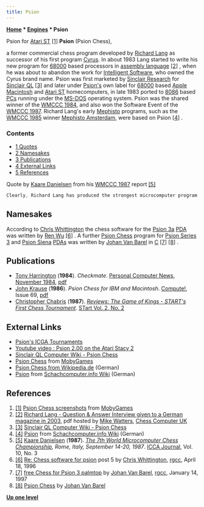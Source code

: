 ```yaml
---
title: Psion
---
```

**[Home](Home "Home") \* [Engines](Engines "Engines") \* Psion**



 [](http://www.mobygames.com/game/psion-chess/screenshots) Psion for [Atari ST](Atari_ST "Atari ST") <a id="cite-note-1" href="#cite-ref-1">[1]</a> 
**Psion** (Psion Chess),  

a former commercial chess program developed by [Richard Lang](Richard_Lang "Richard Lang") as successor of his first program [Cyrus](Cyrus "Cyrus"). In about 1983 Lang started to write his new program for [68000](68000 "68000") based processors in [assembly language](Assembly "Assembly") <a id="cite-note-2" href="#cite-ref-2">[2]</a> , when he was about to abandon the work for [Intelligent Software](Intelligent_Software "Intelligent Software"), who owned the Cyrus brand name. Psion was first marketed by [Sinclair Research](index.php?title=Sinclair&action=edit&redlink=1 "Sinclair (page does not exist)") for [Sinclair QL](https://en.wikipedia.org/wiki/Sinclair_QL) <a id="cite-note-3" href="#cite-ref-3">[3]</a> and later under [Psion's](https://en.wikipedia.org/wiki/Psion) own label for [68000](68000 "68000") based [Apple](index.php?title=Apple&action=edit&redlink=1 "Apple (page does not exist)") [Macintosh](Macintosh "Macintosh") and [Atari ST](Atari_ST "Atari ST") homecomputers, in late 1983 ported to [8086](8086 "8086") based [PCs](IBM_PC "IBM PC") running under the [MS-DOS](MS-DOS "MS-DOS") operating system.
Psion was the shared winner of the [WMCCC 1984](WMCCC_1984 "WMCCC 1984"), and also won the Software Event of the [WMCCC 1987](WMCCC_1987 "WMCCC 1987"). Richard Lang's early [Mephisto](Mephisto "Mephisto") programs, such as the [WMCCC 1985](WMCCC_1985 "WMCCC 1985") winner [Mephisto Amsterdam](Mephisto_Amsterdam "Mephisto Amsterdam"), were based on Psion <a id="cite-note-4" href="#cite-ref-4">[4]</a> . 



### Contents


* [1 Quotes](#quotes)
* [2 Namesakes](#namesakes)
* [3 Publications](#publications)
* [4 External Links](#external-links)
* [5 References](#references)






Quote by [Kaare Danielsen](Kaare_Danielsen "Kaare Danielsen") from his [WMCCC 1987](WMCCC_1987 "WMCCC 1987") report <a id="cite-note-5" href="#cite-ref-5">[5]</a>




```C++
Clearly, Richard Lang has produced the strongest microcomputer program in the world. It searches 4-5 plies [brute force](Brute-Force "Brute-Force") plus up to 6-7 plies [selective search](Selectivity "Selectivity"). The program contains a lot of [chess knowledge](Knowledge "Knowledge"), which is used both in the [tree](Search_Tree "Search Tree") and to create [piece-value-tables](index.php?title=Piece-Square_tables&action=edit&redlink=1 "Piece-Square tables (page does not exist)"). The chess knowledge was obtained from chess masters, who analyzed games played by the program. The program has an [asymmetric evaluation](Asymmetric_Evaluation "Asymmetric Evaluation") function, which emphasis safety (has rules like 'do not start a wild attack, but worry a lot if the opponent does so'). The program searches about 4000 [nodes per second](Nodes_per_Second "Nodes per Second") on a 28 MHz [68020](68020 "68020"), but this includes a thorough analysis at every node, including a [swap-off evaluation](Static_Exchange_Evaluation "Static Exchange Evaluation") (static analysis of captures instead of a [capture search](Quiescence_Search "Quiescence Search")). 

```

## Namesakes


According to [Chris Whittington](Chris_Whittington "Chris Whittington") the chess software for the [Psion 3a](https://en.wikipedia.org/wiki/Psion_3) [PDA](https://en.wikipedia.org/wiki/Personal_digital_assistant) was written by [Ren Wu](Ren_Wu "Ren Wu") <a id="cite-note-6" href="#cite-ref-6">[6]</a> . A further [Psion Chess](index.php?title=Psion_Chess_(Barel)&action=edit&redlink=1 "Psion Chess (Barel) (page does not exist)") program for [Psion Series 3](https://en.wikipedia.org/wiki/Psion_3) and [Psion Siena](https://en.wikipedia.org/wiki/Psion_Siena) [PDAs](https://en.wikipedia.org/wiki/Personal_digital_assistant) was written by [Johan Van Barel](index.php?title=Johan_Van_Barel&action=edit&redlink=1 "Johan Van Barel (page does not exist)") in [C](C "C") <a id="cite-note-7" href="#cite-ref-7">[7]</a> <a id="cite-note-8" href="#cite-ref-8">[8]</a> .



## Publications


* [Tony Harrington](Tony_Harrington "Tony Harrington") (**1984**). *Checkmate*. [Personal Computer News](http://www.acornelectron.co.uk/mags/pcn/top_lvl.html), [November 1984](http://www.acornelectron.co.uk/mags/pcn/cats/pcn086.html), [pdf](http://www.chesscomputeruk.com/PC_News_November_1984.pdf)
* [John Krause](John_Krause "John Krause") (**1986**). *Psion Chess for IBM and Macintosh*. [Compute!](Compute! "Compute!"), Issue 69, [pdf](https://www.commodore.ca/gallery/magazines/compute/Compute-069-01.pdf)
* [Christopher Chabris](Christopher_Chabris "Christopher Chabris") (**1987**). *[Reviews: The Game of Kings - START's First Chess Tournament](http://www.atarimagazines.com/startv2n2/chess.html)*. [STart Vol. 2, No. 2](http://www.atarimagazines.com/index/?issue=startv2n2)


## External Links


* [Psion's ICGA Tournaments](https://www.game-ai-forum.org/icga-tournaments/program.php?id=483)
* [Youtube video : Psion 2.00 on the Atari Stacy 2](https://www.youtube.com/watch?v=62MD23zK5o8&t=2m38s)
* [Sinclair QL Computer Wiki - Psion Chess](http://www.rwapadventures.com/ql_wiki/index.php?title=Psion%20Chess)
* [Psion Chess](http://www.mobygames.com/game/psion-chess) from [MobyGames](https://en.wikipedia.org/wiki/MobyGames)
* [Psion Chess from Wikipedia.de](http://de.wikipedia.org/wiki/Psion_Chess) (German)
* [Psion](http://www.schach-computer.info/wiki/index.php/Psion) from [Schachcomputer.info Wiki](http://www.schach-computer.info/wiki/index.php/Hauptseite_En) (German)


## References


1. <a id="cite-ref-1" href="#cite-note-1">[1]</a> [Psion Chess screenshots](http://www.mobygames.com/game/psion-chess/screenshots) from [MobyGames](https://en.wikipedia.org/wiki/MobyGames)
2. <a id="cite-ref-2" href="#cite-note-2">[2]</a> [Richard Lang - Question & Answer Interview given to a German magazine in 2003](http://www.chesscomputeruk.com/Richard_Lang_Q_A.pdf), pdf hosted by [Mike Watters](Mike_Watters "Mike Watters"), [Chess Computer UK](http://www.chesscomputeruk.com/index.html)
3. <a id="cite-ref-3" href="#cite-note-3">[3]</a> [Sinclair QL Computer Wiki - Psion Chess](http://www.rwapadventures.com/ql_wiki/index.php?title=Psion%20Chess)
4. <a id="cite-ref-4" href="#cite-note-4">[4]</a> [Psion](http://www.schach-computer.info/wiki/index.php/Psion) from [Schachcomputer.info Wiki](http://www.schach-computer.info/wiki/index.php/Hauptseite_En) (German)
5. <a id="cite-ref-5" href="#cite-note-5">[5]</a> [Kaare Danielsen](Kaare_Danielsen "Kaare Danielsen") (**1987**). *[The 7th World Microcomputer Chess Championship](WMCCC_1987 "WMCCC 1987"), Rome, Italy, September 14-20, 1987*. [ICCA Journal](ICGA_Journal "ICGA Journal"), Vol. 10, No. 3
6. <a id="cite-ref-6" href="#cite-note-6">[6]</a> [Re: Chess software for psion](http://groups.google.com/group/comp.sys.psion/browse_frm/thread/ed72cc49dab891f6) post 5 by [Chris Whittington](Chris_Whittington "Chris Whittington"), [rgcc](Computer_Chess_Forums "Computer Chess Forums"), April 18, 1996
7. <a id="cite-ref-7" href="#cite-note-7">[7]</a> [free Chess for Psion 3 palmtop](http://groups.google.com/group/rec.games.chess.computer/browse_frm/thread/64419b7476bf4b11) by [Johan Van Barel](index.php?title=Johan_Van_Barel&action=edit&redlink=1 "Johan Van Barel (page does not exist)"), [rgcc](Computer_Chess_Forums "Computer Chess Forums"), January 14, 1997
8. <a id="cite-ref-8" href="#cite-note-8">[8]</a> [Psion Chess](http://www.vanbarel.com/psiox/chess.html) by [Johan Van Barel](index.php?title=Johan_Van_Barel&action=edit&redlink=1 "Johan Van Barel (page does not exist)")

**[Up one level](Engines "Engines")**







 
